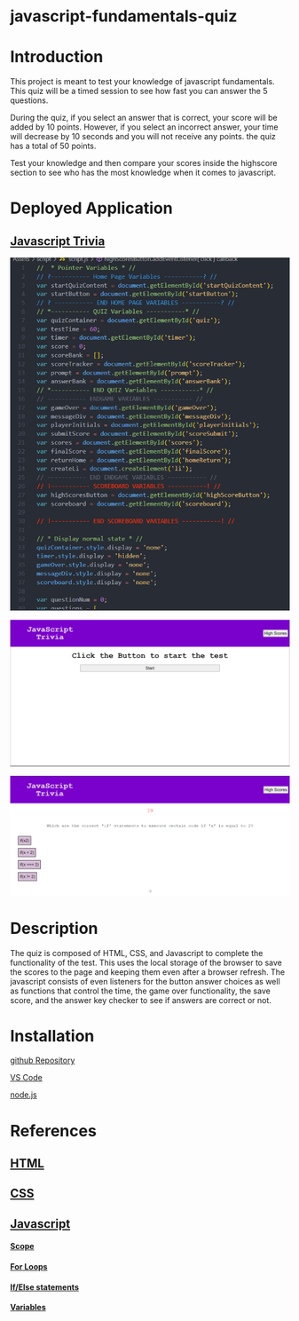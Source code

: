 # javascript-fundamentals-quiz

# Introduction

This project is meant to test your knowledge of javascript fundamentals. This quiz will be a timed session to see how fast you can answer the 5 questions.

During the quiz, if you select an answer that is correct, your score will be added by 10 points. However, if you select an incorrect answer, your time will decrease by 10 seconds and you will not receive any points. the quiz has a total of 50 points.

Test your knowledge and then compare your scores inside the highscore section to see who has the most knowledge when it comes to javascript.

# Deployed Application

## [Javascript Trivia](https://pn-barnes.github.io/javascript-trivia/)

![Javascript Code](./Assets/images/jsCode.png)

![Deployed site](./Assets/images/deployedApp.png)

![Deployed Site 2](./Assets/images/deployedApp2.png)

# Description

The quiz is composed of HTML, CSS, and Javascript to complete the functionality of the test. This uses the local storage of the browser to save the scores to the page and keeping them even after a browser refresh. The javascript consists of even listeners for the button answer choices as well as functions that control the time, the game over functionality, the save score, and the answer key checker to see if answers are correct or not.

# Installation

[github Repository](https://github.com/PN-Barnes/javascript-fundamentals-quiz)

[VS Code](https://code.visualstudio.com/)

[node.js](https://nodejs.org/en/)

# References

## [HTML](https://developer.mozilla.org/en-US/docs/Web/HTML)

## [CSS](https://developer.mozilla.org/en-US/docs/Web/CSS)

## [Javascript](https://developer.mozilla.org/en-US/docs/Web/JavaScript)

#### [Scope](https://developer.mozilla.org/en-US/docs/Glossary/Scope)

#### [For Loops](https://developer.mozilla.org/en-US/docs/Web/JavaScript/Reference/Statements/for)

#### [If/Else statements](https://developer.mozilla.org/en-US/docs/Web/JavaScript/Reference/Statements/if...else)

#### [Variables](https://developer.mozilla.org/en-US/docs/Web/JavaScript/Reference/Statements/var)
